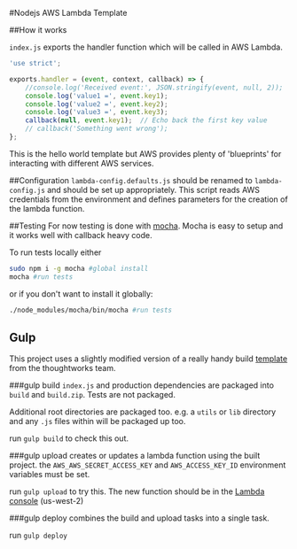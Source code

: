 #Nodejs AWS Lambda Template

##How it works

`index.js` exports the handler function which will be called in AWS Lambda.

```js
'use strict';

exports.handler = (event, context, callback) => {
    //console.log('Received event:', JSON.stringify(event, null, 2));
    console.log('value1 =', event.key1);
    console.log('value2 =', event.key2);
    console.log('value3 =', event.key3);
    callback(null, event.key1);  // Echo back the first key value
    // callback('Something went wrong');
};
```

This is the hello world template but AWS provides plenty of 'blueprints' for interacting with different AWS services.

##Configuration
`lambda-config.defaults.js` should be renamed to `lambda-config.js` and should be set up appropriately. This script reads AWS credentials from the environment and defines parameters for the creation of the lambda function.

##Testing
For now testing is done with [mocha](https://mochajs.org/). Mocha is easy to setup and it works well with callback heavy code.

To run tests locally either

```bash
sudo npm i -g mocha #global install
mocha #run tests
```

or if you don't want to install it globally:

```bash
./node_modules/mocha/bin/mocha #run tests
```

## Gulp
This project uses a slightly modified version of a really handy build [template](https://github.com/ThoughtWorksStudios/node-aws-lambda) from the thoughtworks team.

###gulp build
`index.js` and production dependencies are packaged into `build` and `build.zip`. Tests are not packaged.

Additional root directories are packaged too. e.g. a `utils` or `lib` directory and any `.js` files within will be packaged up too.

run `gulp build` to check this out.

###gulp upload
creates or updates a lambda function using the built project. the `AWS_AWS_SECRET_ACCESS_KEY` and `AWS_ACCESS_KEY_ID` environment variables must be set.

run `gulp upload` to try this. The new function should be in the [Lambda console](https://us-west-2.console.aws.amazon.com/lambda/home?region=us-west-2) (us-west-2)

###gulp deploy
combines the build and upload tasks into a single task.

run `gulp deploy`

